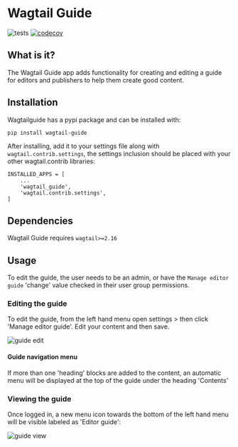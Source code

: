# Wagtail Guide
![tests](https://github.com/kevinhowbrook/wagtailguide/workflows/Test/badge.svg) [![codecov](https://codecov.io/gh/kevinhowbrook/wagtailguide/branch/master/graph/badge.svg?token=K2XKBfubBh)](https://codecov.io/gh/kevinhowbrook/wagtailguide)

## What is it?

The Wagtail Guide app adds functionality for creating and editing a guide for editors and publishers to help them create good content.

## Installation

Wagtailguide has a pypi package and can be installed with:

```
pip install wagtail-guide
```

After installing, add it to your settings file along with `wagtail.contrib.settings`, the settings inclusion should be placed with your other wagtail.contrib libraries:

```
INSTALLED_APPS = [
    ...
    'wagtail_guide',
    'wagtail.contrib.settings',
]
```

## Dependencies
Wagtail Guide requires `wagtail>=2.16`

## Usage
To edit the guide, the user needs to be an admin, or have the `Manage editor guide` 'change' value checked in their user group permissions.

### Editing the guide
To edit the guide, from the left hand menu open settings > then click 'Manage editor guide'. Edit your content and then save.

![guide edit](https://i.imgur.com/ZGRlu3I.png)

#### Guide navigation menu
If more than one 'heading' blocks are added to the content, an automatic menu will be displayed at the top of the guide under the heading 'Contents'

### Viewing the guide
Once logged in, a new menu icon towards the bottom of the left hand menu will be visible labeled as 'Editor guide':

![guide view](https://i.imgur.com/HbCVvXy.png)
